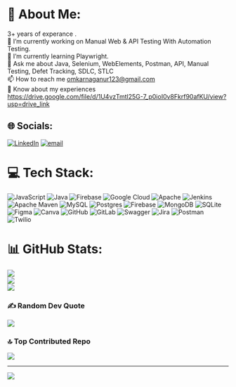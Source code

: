 # 💫 About Me:
3+ years of experance .<br>🔭 I’m currently working on Manual Web & API Testing With Automation Testing. <br>🌱 I’m currently learning Playwright.<br>💬 Ask me about Java, Selenium, WebElements, Postman, API, Manual Testing, Defet Tracking, SDLC, STLC<br>📫 How to reach me omkarnaganur123@gmail.com<br>📄 Know about my experiences https://drive.google.com/file/d/1U4vzTmtl25G-7_p0ioI0v8Fkrf90afKU/view?usp=drive_link<br>


## 🌐 Socials:
[![LinkedIn](https://img.shields.io/badge/LinkedIn-%230077B5.svg?logo=linkedin&logoColor=white)](https://linkedin.com/in/https://www.linkedin.com/in/omkarappa-naganur-5063ab22a/) [![email](https://img.shields.io/badge/Email-D14836?logo=gmail&logoColor=white)](mailto:OMKARNAGANUR123@GMAIL.COM) 

# 💻 Tech Stack:
![JavaScript](https://img.shields.io/badge/javascript-%23323330.svg?style=flat&logo=javascript&logoColor=%23F7DF1E) ![Java](https://img.shields.io/badge/java-%23ED8B00.svg?style=flat&logo=openjdk&logoColor=white) ![Firebase](https://img.shields.io/badge/firebase-%23039BE5.svg?style=flat&logo=firebase) ![Google Cloud](https://img.shields.io/badge/GoogleCloud-%234285F4.svg?style=flat&logo=google-cloud&logoColor=white) ![Apache](https://img.shields.io/badge/apache-%23D42029.svg?style=flat&logo=apache&logoColor=white) ![Jenkins](https://img.shields.io/badge/jenkins-%232C5263.svg?style=flat&logo=jenkins&logoColor=white) ![Apache Maven](https://img.shields.io/badge/Apache%20Maven-C71A36?style=flat&logo=Apache%20Maven&logoColor=white) ![MySQL](https://img.shields.io/badge/mysql-4479A1.svg?style=flat&logo=mysql&logoColor=white) ![Postgres](https://img.shields.io/badge/postgres-%23316192.svg?style=flat&logo=postgresql&logoColor=white) ![Firebase](https://img.shields.io/badge/firebase-a08021?style=flat&logo=firebase&logoColor=ffcd34) ![MongoDB](https://img.shields.io/badge/MongoDB-%234ea94b.svg?style=flat&logo=mongodb&logoColor=white) ![SQLite](https://img.shields.io/badge/sqlite-%2307405e.svg?style=flat&logo=sqlite&logoColor=white) ![Figma](https://img.shields.io/badge/figma-%23F24E1E.svg?style=flat&logo=figma&logoColor=white) ![Canva](https://img.shields.io/badge/Canva-%2300C4CC.svg?style=flat&logo=Canva&logoColor=white) ![GitHub](https://img.shields.io/badge/github-%23121011.svg?style=flat&logo=github&logoColor=white) ![GitLab](https://img.shields.io/badge/gitlab-%23181717.svg?style=flat&logo=gitlab&logoColor=white) ![Swagger](https://img.shields.io/badge/-Swagger-%23Clojure?style=flat&logo=swagger&logoColor=white) ![Jira](https://img.shields.io/badge/jira-%230A0FFF.svg?style=flat&logo=jira&logoColor=white) ![Postman](https://img.shields.io/badge/Postman-FF6C37?style=flat&logo=postman&logoColor=white) ![Twilio](https://img.shields.io/badge/Twilio-F22F46?style=flat&logo=Twilio&logoColor=white)
# 📊 GitHub Stats:
![](https://github-readme-stats.vercel.app/api?username=omkar-naganur&theme=blue-green&hide_border=false&include_all_commits=true&count_private=false)<br/>
![](https://nirzak-streak-stats.vercel.app/?user=omkar-naganur&theme=blue-green&hide_border=false)<br/>
![](https://github-readme-stats.vercel.app/api/top-langs/?username=omkar-naganur&theme=blue-green&hide_border=false&include_all_commits=true&count_private=false&layout=compact)

### ✍️ Random Dev Quote
![](https://quotes-github-readme.vercel.app/api?type=horizontal&theme=merko)

### 🔝 Top Contributed Repo
![](https://github-contributor-stats.vercel.app/api?username=omkar-naganur&limit=5&theme=dark&combine_all_yearly_contributions=true)

---
[![](https://visitcount.itsvg.in/api?id=omkar-naganur&icon=0&color=0)](https://visitcount.itsvg.in)

<!-- Proudly created with GPRM ( https://gprm.itsvg.in ) -->
